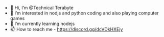 - 👋 Hi, I’m @Technical Terabyte
- 👀 I’m interested in nodjs and python coding and also playing computer games
- 🌱 I’m currently learning nodejs
- 📫 How to reach me - https://discord.gg/dcVDkHXEjy

<!---
TeraStack-codes/TeraStack-codes is a ✨ special ✨ repository because its `README.md` (this file) appears on your GitHub profile.
You can click the Preview link to take a look at your changes.
--->
